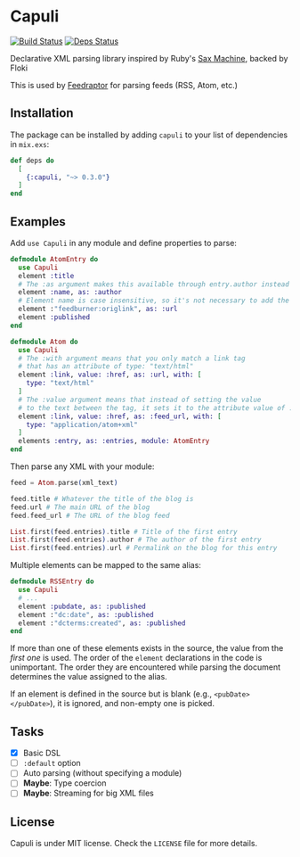 # Capuli

[![Build Status](https://travis-ci.org/merongivian/capuli.svg?branch=master)](https://travis-ci.org/merongivian/capuli/)
[![Deps Status](https://beta.hexfaktor.org/badge/all/github/merongivian/capuli.svg)](https://beta.hexfaktor.org/github/merongivian/capuli)

Declarative XML parsing library inspired by Ruby's [Sax Machine](https://github.com/pauldix/sax-machine), backed by Floki

This is used by [Feedraptor](https://github.com/merongivian/feedraptor) for parsing feeds (RSS, Atom, etc.)

## Installation

The package can be installed by adding `capuli` to your list of dependencies in `mix.exs`:

```elixir
def deps do
  [
    {:capuli, "~> 0.3.0"}
  ]
end
```

## Examples

Add `use Capuli` in any module and define properties to parse:

```elixir
defmodule AtomEntry do
  use Capuli
  element :title
  # The :as argument makes this available through entry.author instead of entry.name
  element :name, as: :author
  # Element name is case insensitive, so it's not necessary to add the element name as feedburner:origLink
  element :"feedburner:origlink", as: :url
  element :published
end

defmodule Atom do
  use Capuli
  # The :with argument means that you only match a link tag
  # that has an attribute of type: "text/html"
  element :link, value: :href, as: :url, with: [
    type: "text/html"
  ]
  # The :value argument means that instead of setting the value
  # to the text between the tag, it sets it to the attribute value of :href
  element :link, value: :href, as: :feed_url, with: [
    type: "application/atom+xml"
  ]
  elements :entry, as: :entries, module: AtomEntry
end
```

Then parse any XML with your module:

```elixir
feed = Atom.parse(xml_text)

feed.title # Whatever the title of the blog is
feed.url # The main URL of the blog
feed.feed_url # The URL of the blog feed

List.first(feed.entries).title # Title of the first entry
List.first(feed.entries).author # The author of the first entry
List.first(feed.entries).url # Permalink on the blog for this entry
```

Multiple elements can be mapped to the same alias:

```elixir
defmodule RSSEntry do
  use Capuli
  # ...
  element :pubdate, as: :published
  element :"dc:date", as: :published
  element :"dcterms:created", as: :published
end
```

If more than one of these elements exists in the source, the value from the *first one* is used. The order of
the `element` declarations in the code is unimportant. The order they are encountered while parsing the
document determines the value assigned to the alias.

If an element is defined in the source but is blank (e.g., `<pubDate></pubDate>`), it is ignored, and non-empty one is picked.

## Tasks

- [x] Basic DSL
- [ ] `:default` option
- [ ] Auto parsing (without specifying a module)
- [ ] **Maybe**: Type coercion
- [ ] **Maybe**: Streaming for big XML files

## License

Capuli is under MIT license. Check the `LICENSE` file for more details.
